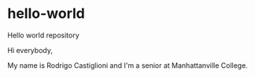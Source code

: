 # hello-world
Hello world repository

Hi everybody,

My name is Rodrigo Castiglioni and I'm a senior at Manhattanville College.
